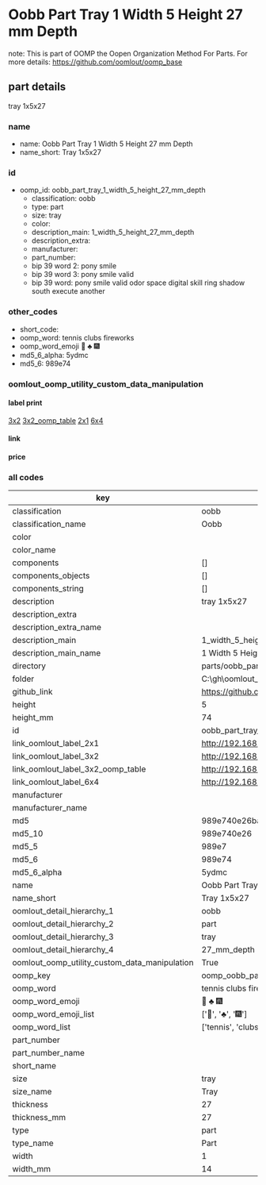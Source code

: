 # Oobb Part Tray 1 Width 5 Height 27 mm Depth  

note: This is part of OOMP the Oopen Organization Method For Parts. For more details: https://github.com/oomlout/oomp_base

##  part details
  



tray 1x5x27



### name
* name: Oobb Part Tray 1 Width 5 Height 27 mm Depth
* name_short: Tray 1x5x27 
### id
* oomp_id: oobb_part_tray_1_width_5_height_27_mm_depth
  * classification: oobb
  * type: part
  * size: tray
  * color: 
  * description_main: 1_width_5_height_27_mm_depth
  * description_extra: 
  * manufacturer: 
  * part_number: 
  * bip 39 word 2: pony smile
  * bip 39 word 3: pony smile valid
  * bip 39 word: pony smile valid odor space digital skill ring shadow south execute another

### other_codes
* short_code: 
* oomp_word: tennis clubs fireworks
* oomp_word_emoji :tennis: :clubs: :fireworks:
* md5_6_alpha: 5ydmc
* md5_6: 989e74






### oomlout_oomp_utility_custom_data_manipulation
#### label print
[3x2](http://192.168.1.245:1112/?label=oomp%205ydmc)
[3x2_oomp_table](http://192.168.1.108:1112/?label=oomp%205ydmc)
[2x1](http://192.168.1.242:1112/?label=oomp%205ydmc)
[6x4](http://192.168.1.55:1112/?label=oomp%205ydmc)    

#### link

                              

#### price







### all codes 
| key | value |  
| --- | --- |  
| classification | oobb |  
| classification_name | Oobb |  
| color |  |  
| color_name |  |  
| components | [] |  
| components_objects | [] |  
| components_string | [] |  
| description | tray 1x5x27 |  
| description_extra |  |  
| description_extra_name |  |  
| description_main | 1_width_5_height_27_mm_depth |  
| description_main_name | 1 Width 5 Height 27 mm Depth |  
| directory | parts/oobb_part_tray_1_width_5_height_27_mm_depth |  
| folder | C:\gh\oomlout_oobb_version_4_generated_parts\things\oobb_part_tray_1_width_5_height_27_mm_depth |  
| github_link | https://github.com/oomlout/oomlout_oomp_part_src/tree/main/parts/oobb_part_tray_1_width_5_height_27_mm_depth |  
| height | 5 |  
| height_mm | 74 |  
| id | oobb_part_tray_1_width_5_height_27_mm_depth |  
| link_oomlout_label_2x1 | http://192.168.1.242:1112/?label=oomp%205ydmc |  
| link_oomlout_label_3x2 | http://192.168.1.245:1112/?label=oomp%205ydmc |  
| link_oomlout_label_3x2_oomp_table | http://192.168.1.108:1112/?label=oomp%205ydmc |  
| link_oomlout_label_6x4 | http://192.168.1.55:1112/?label=oomp%205ydmc |  
| manufacturer |  |  
| manufacturer_name |  |  
| md5 | 989e740e26ba194cf7e82993e1b32d3f |  
| md5_10 | 989e740e26 |  
| md5_5 | 989e7 |  
| md5_6 | 989e74 |  
| md5_6_alpha | 5ydmc |  
| name | Oobb Part Tray 1 Width 5 Height 27 mm Depth |  
| name_short | Tray 1x5x27  |  
| oomlout_detail_hierarchy_1 | oobb |  
| oomlout_detail_hierarchy_2 | part |  
| oomlout_detail_hierarchy_3 | tray |  
| oomlout_detail_hierarchy_4 | 27_mm_depth |  
| oomlout_oomp_utility_custom_data_manipulation | True |  
| oomp_key | oomp_oobb_part_tray_1_width_5_height_27_mm_depth |  
| oomp_word | tennis clubs fireworks |  
| oomp_word_emoji | :tennis: :clubs: :fireworks: |  
| oomp_word_emoji_list | [':tennis:', ':clubs:', ':fireworks:'] |  
| oomp_word_list | ['tennis', 'clubs', 'fireworks'] |  
| part_number |  |  
| part_number_name |  |  
| short_name |  |  
| size | tray |  
| size_name | Tray |  
| thickness | 27 |  
| thickness_mm | 27 |  
| type | part |  
| type_name | Part |  
| width | 1 |  
| width_mm | 14 |  
